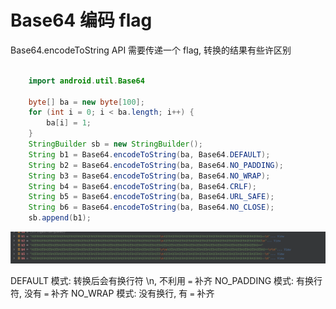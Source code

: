 # Base64 编码 flag 

Base64.encodeToString API 需要传递一个 flag, 转换的结果有些许区别

```java

    import android.util.Base64

    byte[] ba = new byte[100];
    for (int i = 0; i < ba.length; i++) {
        ba[i] = 1;
    }
    StringBuilder sb = new StringBuilder();
    String b1 = Base64.encodeToString(ba, Base64.DEFAULT);
    String b2 = Base64.encodeToString(ba, Base64.NO_PADDING);
    String b3 = Base64.encodeToString(ba, Base64.NO_WRAP);
    String b4 = Base64.encodeToString(ba, Base64.CRLF);
    String b5 = Base64.encodeToString(ba, Base64.URL_SAFE);
    String b6 = Base64.encodeToString(ba, Base64.NO_CLOSE);
    sb.append(b1);

```

![Alt text](img/02-base64-%E6%A8%A1%E5%BC%8F.png)

DEFAULT 模式:  转换后会有换行符 \n, 不利用 `=` 补齐
NO_PADDING 模式: 有换行符, 没有 `=` 补齐
NO_WRAP 模式: 没有换行, 有 `=` 补齐


